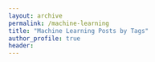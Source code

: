 ```yaml
---
layout: archive
permalink: /machine-learning
title: "Machine Learning Posts by Tags"
author_profile: true
header:
---
```

